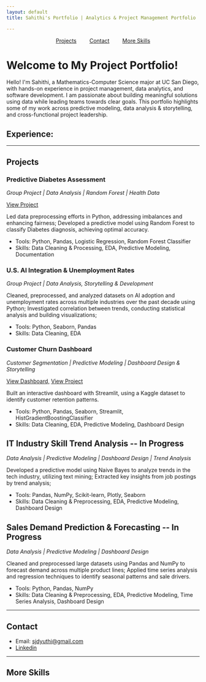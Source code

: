 ```yaml
---
layout: default
title: Sahithi's Portfolio | Analytics & Project Management Portfolio

---
```

<div style="text-align: center; margin-bottom: 20px;">
  <a href="#Projects" style="margin: 0 15px;">Projects</a>
  <a href="#Contact" style="margin: 0 15px;">Contact</a>
  <a href="#More Skills" style="margin: 0 15px;">More Skills</a>
</div>

# Welcome to My Project Portfolio!

Hello! I'm Sahithi, a Mathematics-Computer Science major at UC San Diego, with hands-on experience in project management, data analytics, and software development. I am passionate about building meaningful solutions using data while leading teams towards clear goals. This portfolio highlights some of my work across predictive modeling, data analysis & storytelling, and cross-functional project leadership.  

## Experience: 
---
## Projects <a name="Projects"></a>

### Predictive Diabetes Assessment 
*Group Project | Data Analysis | Random Forest | Health Data*

[View Project](https://github.com/sahithidj/gp-predictive-diabetes)

Led data preprocessing efforts in Python, addressing imbalances and enhancing fairness; Developed a predictive model using Random Forest to classify Diabetes diagnosis, achieving optimal accuracy.

- Tools: Python, Pandas, Logistic Regression, Random Forest Classifier
- Skills: Data Cleaning & Processing, EDA, Predictive Modeling, Documentation

### U.S. AI Integration & Unemployment Rates
*Group Project | Data Analysis, Storytelling & Development*

Cleaned, preprocessed, and analyzed datasets on AI adoption and unemployment rates across multiple industries over the past decade using Python; Investigated correlation between trends, conducting statistical analysis and building visualizations; 

- Tools: Python, Seaborn, Pandas
- Skills: Data Cleaning, EDA

### Customer Churn Dashboard 
*Customer Segmentation | Predictive Modeling | Dashboard Design & Storytelling*

[View Dashboard,](https://p1-customer-churn-dashboard1.streamlit.app/)
[View Project](https://github.com/sahithidj/p1-customer-churn)

Built an interactive dashboard with Streamlit, using a Kaggle dataset to identify customer retention patterns. 

- Tools: Python, Pandas, Seaborn, Streamlit, HistGradientBoostingClassifier
- Skills: Data Cleaning, EDA, Predictive Modeling, Dashboard Design

## IT Industry Skill Trend Analysis -- In Progress 
*Data Analysis | Predictive Modeling | Dashboard Design | Trend Analysis*

Developed a predictive model using Naive Bayes to analyze trends in the tech industry, utilizing text mining; Extracted key insights from job postings by trend analysis;

- Tools: Pandas, NumPy, Scikit-learn, Plotly, Seaborn 
- Skills: Data Cleaning & Preprocessing, EDA, Predictive Modeling, Dashboard Design 

## Sales Demand Prediction & Forecasting -- In Progress 
*Data Analysis | Predictive Modeling | Dashboard Design*

Cleaned and preprocessed large datasets using Pandas and NumPy to forecast demand across multiple product lines; Applied time series analysis and regression techniques to identify seasonal patterns and sale drivers. 

- Tools: Python, Pandas, NumPy
- Skills: Data Cleaning & Preprocessing, EDA, Predictive Modeling, Time Series Analysis, Dashboard Design

---
## Contact <a name="Contact"></a>
- Email: [sjdyuthi@gmail.com](mailto:sjdyuthi@gmail.com)
- [Linkedin](www.linkedin.com/in/sahithi-josyam-41132031b)

---
## More Skills <a name="More Skills"></a>
